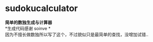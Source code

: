 sudokucalculator
======
**简单的数独生成与计算器**<br>
*生成代码感谢 soinve *<br>
因为不擅长做数独所以写了这个，不过貌似只是最简单的查找，没增加试错..<br>
